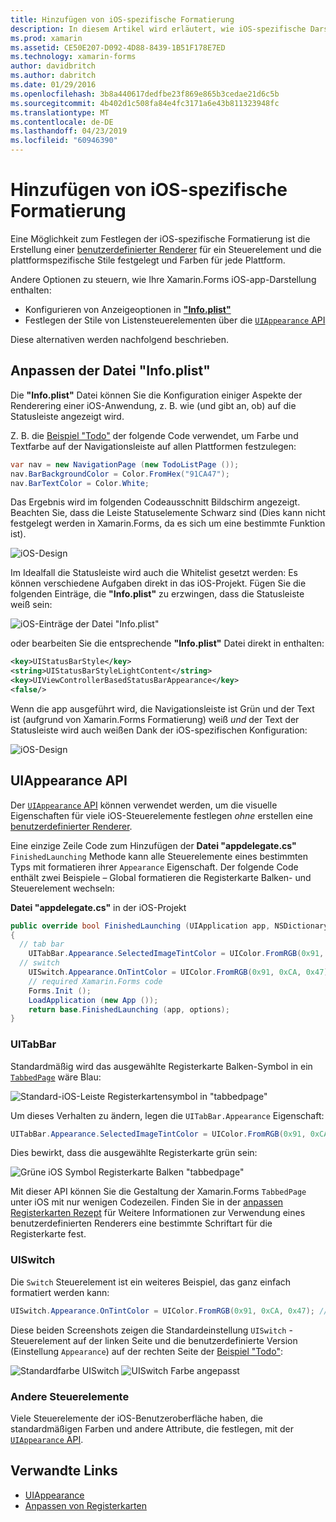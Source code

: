 ```yaml
---
title: Hinzufügen von iOS-spezifische Formatierung
description: In diesem Artikel wird erläutert, wie iOS-spezifische Darstellung ohne Verwendung eines benutzerdefinierten Xamarin.Forms-Renderers festgelegt wird.
ms.prod: xamarin
ms.assetid: CE50E207-D092-4D88-8439-1B51F178E7ED
ms.technology: xamarin-forms
author: davidbritch
ms.author: dabritch
ms.date: 01/29/2016
ms.openlocfilehash: 3b8a440617dedfbe23f869e865b3cedae21d6c5b
ms.sourcegitcommit: 4b402d1c508fa84e4fc3171a6e43b811323948fc
ms.translationtype: MT
ms.contentlocale: de-DE
ms.lasthandoff: 04/23/2019
ms.locfileid: "60946390"
---
```

# <a name="adding-ios-specific-formatting"></a>Hinzufügen von iOS-spezifische Formatierung

Eine Möglichkeit zum Festlegen der iOS-spezifische Formatierung ist die Erstellung einer [benutzerdefinierter Renderer](~/xamarin-forms/app-fundamentals/custom-renderer/index.md) für ein Steuerelement und die plattformspezifische Stile festgelegt und Farben für jede Plattform.

Andere Optionen zu steuern, wie Ihre Xamarin.Forms iOS-app-Darstellung enthalten:

* Konfigurieren von Anzeigeoptionen in [ **"Info.plist"**](#info-plist)
* Festlegen der Stile von Listensteuerelementen über die [ `UIAppearance` API](#uiappearance)

Diese alternativen werden nachfolgend beschrieben.

<a name="info-plist"/>

## <a name="customizing-infoplist"></a>Anpassen der Datei "Info.plist"

Die **"Info.plist"** Datei können Sie die Konfiguration einiger Aspekte der Renderering einer iOS-Anwendung, z. B. wie (und gibt an, ob) auf die Statusleiste angezeigt wird.

Z. B. die [Beispiel "Todo"](https://developer.xamarin.com/samples/xamarin-forms/Todo/) der folgende Code verwendet, um Farbe und Textfarbe auf der Navigationsleiste auf allen Plattformen festzulegen:

```csharp
var nav = new NavigationPage (new TodoListPage ());
nav.BarBackgroundColor = Color.FromHex("91CA47");
nav.BarTextColor = Color.White;
```

Das Ergebnis wird im folgenden Codeausschnitt Bildschirm angezeigt. Beachten Sie, dass die Leiste Statuselemente Schwarz sind (Dies kann nicht festgelegt werden in Xamarin.Forms, da es sich um eine bestimmte Funktion ist).

![](theme-images/status-default-sml.png "iOS-Design")

Im Idealfall die Statusleiste wird auch die Whitelist gesetzt werden: Es können verschiedene Aufgaben direkt in das iOS-Projekt. Fügen Sie die folgenden Einträge, die **"Info.plist"** zu erzwingen, dass die Statusleiste weiß sein:

![](theme-images/info-plist.png "iOS-Einträge der Datei \"Info.plist\"")

oder bearbeiten Sie die entsprechende **"Info.plist"** Datei direkt in enthalten:

```xml
<key>UIStatusBarStyle</key>
<string>UIStatusBarStyleLightContent</string>
<key>UIViewControllerBasedStatusBarAppearance</key>
<false/>
```

Wenn die app ausgeführt wird, die Navigationsleiste ist Grün und der Text ist (aufgrund von Xamarin.Forms Formatierung) weiß *und* der Text der Statusleiste wird auch weißen Dank der iOS-spezifischen Konfiguration:

![](theme-images/status-white-sml.png "iOS-Design")

<a name="uiappearance"/>

## <a name="uiappearance-api"></a>UIAppearance API

Der [ `UIAppearance` API](~/ios/user-interface/ios-ui/introduction-to-the-appearance-api.md) können verwendet werden, um die visuelle Eigenschaften für viele iOS-Steuerelemente festlegen *ohne* erstellen eine [benutzerdefinierter Renderer](~/xamarin-forms/app-fundamentals/custom-renderer/index.md).

Eine einzige Zeile Code zum Hinzufügen der **Datei "appdelegate.cs"** `FinishedLaunching` Methode kann alle Steuerelemente eines bestimmten Typs mit formatieren ihrer `Appearance` Eigenschaft. Der folgende Code enthält zwei Beispiele – Global formatieren die Registerkarte Balken- und Steuerelement wechseln:

**Datei "appdelegate.cs"** in der iOS-Projekt

```csharp
public override bool FinishedLaunching (UIApplication app, NSDictionary options)
{
  // tab bar
    UITabBar.Appearance.SelectedImageTintColor = UIColor.FromRGB(0x91, 0xCA, 0x47); // green
  // switch
    UISwitch.Appearance.OnTintColor = UIColor.FromRGB(0x91, 0xCA, 0x47); // green
    // required Xamarin.Forms code
    Forms.Init ();
    LoadApplication (new App ());
    return base.FinishedLaunching (app, options);
}
```

### <a name="uitabbar"></a>UITabBar

Standardmäßig wird das ausgewählte Registerkarte Balken-Symbol in ein [`TabbedPage`](~/xamarin-forms/app-fundamentals/navigation/tabbed-page.md)
wäre Blau:

![](theme-images/tabbar-default.png "Standard-iOS-Leiste Registerkartensymbol in \"tabbedpage\"")

Um dieses Verhalten zu ändern, legen die `UITabBar.Appearance` Eigenschaft:

```csharp
UITabBar.Appearance.SelectedImageTintColor = UIColor.FromRGB(0x91, 0xCA, 0x47); // green
```

Dies bewirkt, dass die ausgewählte Registerkarte grün sein:

![](theme-images/tabbar-custom.png "Grüne iOS Symbol Registerkarte Balken \"tabbedpage\"")

Mit dieser API können Sie die Gestaltung der Xamarin.Forms `TabbedPage` unter iOS mit nur wenigen Codezeilen. Finden Sie in der [anpassen Registerkarten Rezept](https://github.com/xamarin/recipes/tree/master/Recipes/xamarin-forms/iOS/customize-tabs) für Weitere Informationen zur Verwendung eines benutzerdefinierten Renderers eine bestimmte Schriftart für die Registerkarte fest.

### <a name="uiswitch"></a>UISwitch

Die `Switch` Steuerelement ist ein weiteres Beispiel, das ganz einfach formatiert werden kann:

```csharp
UISwitch.Appearance.OnTintColor = UIColor.FromRGB(0x91, 0xCA, 0x47); // green
```

Diese beiden Screenshots zeigen die Standardeinstellung `UISwitch` -Steuerelement auf der linken Seite und die benutzerdefinierte Version (Einstellung `Appearance`) auf der rechten Seite der [Beispiel "Todo"](https://developer.xamarin.com/samples/xamarin-forms/Todo/):

![](theme-images/switch-default.png "Standardfarbe UISwitch") ![](theme-images/switch-custom.png "UISwitch Farbe angepasst")

### <a name="other-controls"></a>Andere Steuerelemente

Viele Steuerelemente der iOS-Benutzeroberfläche haben, die standardmäßigen Farben und andere Attribute, die festlegen, mit der [ `UIAppearance` API](~/ios/user-interface/ios-ui/introduction-to-the-appearance-api.md).



## <a name="related-links"></a>Verwandte Links

- [UIAppearance](~/ios/user-interface/ios-ui/introduction-to-the-appearance-api.md)
- [Anpassen von Registerkarten](https://github.com/xamarin/recipes/tree/master/Recipes/xamarin-forms/iOS/customize-tabs)
